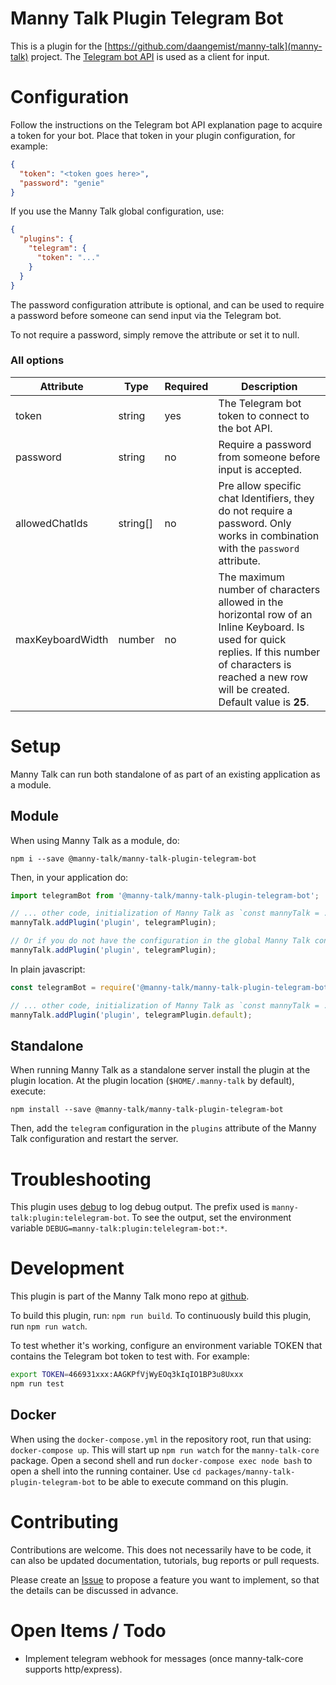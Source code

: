 # Manny Talk Plugin Telegram Bot

This is a plugin for the [https://github.com/daangemist/manny-talk](manny-talk)
project. The [Telegram bot API](https://core.telegram.org/bots/api) is used as a client for input.

# Configuration

Follow the instructions on the Telegram bot API explanation page to acquire a token for your bot. Place that token in your plugin configuration, for example:

```json
{
  "token": "<token goes here>",
  "password": "genie"
}
```

If you use the Manny Talk global configuration, use:

```json
{
  "plugins": {
    "telegram": {
      "token": "..."
    }
  }
}
```

The password configuration attribute is optional, and can be used to require a password
before someone can send input via the Telegram bot.

To not require a password, simply remove the attribute or set it to null.

### All options

| Attribute        | Type     | Required | Description                                                                                                                                                                                                  |
| ---------------- | -------- | -------- | ------------------------------------------------------------------------------------------------------------------------------------------------------------------------------------------------------------ |
| token            | string   | yes      | The Telegram bot token to connect to the bot API.                                                                                                                                                            |
| password         | string   | no       | Require a password from someone before input is accepted.                                                                                                                                                    |
| allowedChatIds   | string[] | no       | Pre allow specific chat Identifiers, they do not require a password. Only works in combination with the `password` attribute.                                                                                |
| maxKeyboardWidth | number   | no       | The maximum number of characters allowed in the horizontal row of an Inline Keyboard. Is used for quick replies. If this number of characters is reached a new row will be created. Default value is **25**. |

# Setup

Manny Talk can run both standalone of as part of an existing application as a module.

## Module

When using Manny Talk as a module, do:

    npm i --save @manny-talk/manny-talk-plugin-telegram-bot

Then, in your application do:

```typescript
import telegramBot from '@manny-talk/manny-talk-plugin-telegram-bot';

// ... other code, initialization of Manny Talk as `const mannyTalk = ...`
mannyTalk.addPlugin('plugin', telegramPlugin);

// Or if you do not have the configuration in the global Manny Talk configuration at initialization:
mannyTalk.addPlugin('plugin', telegramPlugin);
```

In plain javascript:

```javascript
const telegramBot = require('@manny-talk/manny-talk-plugin-telegram-bot');

// ... other code, initialization of Manny Talk as `const mannyTalk = .
mannyTalk.addPlugin('plugin', telegramPlugin.default);
```

## Standalone

When running Manny Talk as a standalone server install the plugin at the
plugin location. At the plugin location (`$HOME/.manny-talk` by default), execute:

    npm install --save @manny-talk/manny-talk-plugin-telegram-bot

Then, add the `telegram` configuration in the `plugins` attribute of
the Manny Talk configuration and restart the server.

# Troubleshooting

This plugin uses [debug](https://www.npmjs.com/package/debug) to log
debug output. The prefix used is `manny-talk:plugin:telelegram-bot`. To see
the output, set the environment variable `DEBUG=manny-talk:plugin:telelegram-bot:*`.

# Development

This plugin is part of the Manny Talk mono repo at [github](https://github.com/daangemist/manny-talk).

To build this plugin, run: `npm run build`. To continuously build this plugin, run `npm run watch`.

To test whether it's working, configure an environment variable TOKEN that contains
the Telegram bot token to test with. For example:

```bash
export TOKEN=466931xxx:AAGKPfVjWyEOq3kIqIO1BP3u8Uxxx
npm run test
```

## Docker

When using the `docker-compose.yml` in the repository root, run that using: `docker-compose up`.
This will start up `npm run watch` for the `manny-talk-core` package. Open a second shell and run
`docker-compose exec node bash` to open a shell into the running container. Use
`cd packages/manny-talk-plugin-telegram-bot` to be able to execute command on this plugin.

# Contributing

Contributions are welcome. This does not necessarily have to be code, it can also be updated documentation, tutorials, bug reports or pull requests.

Please create an [Issue](https://github.com/daangemist/manny-talk/issues/new/choose) to propose a feature you want to implement, so that the details can be discussed in advance.

# Open Items / Todo

- Implement telegram webhook for messages (once manny-talk-core supports http/express).

